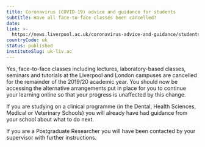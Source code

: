 ```yaml
---
title: Coronavirus (COVID-19) advice and guidance for students
subtitle: Have all face-to-face classes been cancelled?
date:  
link: >-
  https://news.liverpool.ac.uk/coronavirus-advice-and-guidance/students/
countryCode: uk
status: published
instituteSlug: uk-liv.ac
---
```

Yes, face-to-face classes including lectures, laboratory-based classes, seminars and tutorials at the Liverpool and London campuses are cancelled for the remainder of the 2019/20 academic year. You should now be accessing the alternative arrangements put in place for you to continue your learning online so that your progress is unaffected by this change.

If you are studying on a clinical programme (in the Dental, Health Sciences, Medical or Veterinary Schools) you will already have had guidance from your school about what to do next.

If you are a Postgraduate Researcher you will have been contacted by your supervisor with further instructions.

